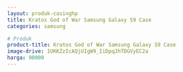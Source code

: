 ```yaml
---
layout: produk-casinghp
title: Kratos God of War Samsung Galaxy S9 Case
categories: samsung

# Produk
product-title: Kratos God of War Samsung Galaxy S9 Case
image-drive: 1UKKZzIcAQjUIgW9_IiDpqJhTDGVyEC2a
harga: 90000
---
```

